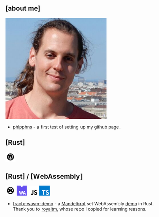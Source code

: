 [about me]
------
<a href="https://phlpphns.github.io"><img src="img/photo_philipp.png" alt="Philipp" height="320"></a>

* [phlpphns](https://phlpphns.github.io) - a first test of setting up my github page.

[Rust]
------
<a href="https://www.rust-lang.org/"><img src="img/rust-logo-blk.svg" alt="Rust" height="32"></a>


[Rust] / [WebAssembly]
----------------------
<a href="https://www.rust-lang.org/"><img src="img/rust-logo-blk.svg" alt="Rust" height="32"></a>
<a href="https://webassembly.org/"><img src="img/WebAssembly_Logo.svg" alt="WebAssembly" height="32"></a>
<a href="https://developer.mozilla.org/en-US/docs/Web/JavaScript"><img src="img/Unofficial_JavaScript_logo.svg" alt="JavaScript" height="32"></a>
<a href="https://www.typescriptlang.org/"><img src="img/typescriptlang-icon.svg" alt="JavaScript" height="32"></a>

* [fractx-wasm-demo](https://phlpphns.github.io/test_submodule) - a [Mandelbrot](https://en.wikipedia.org/wiki/Mandelbrot_set) set WebAssembly [demo](/rust-fractx-wasm-demo/) in Rust. Thank you to [royaltm](https://royaltm.github.io/), whose repo I copied for learning reasons.
